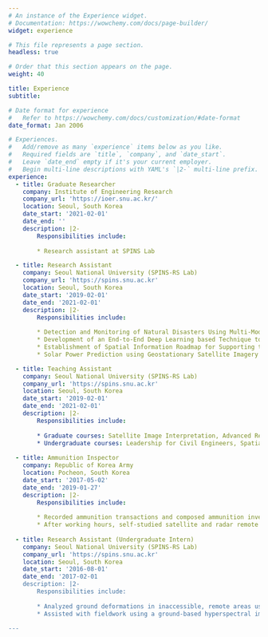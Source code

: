 ```yaml
---
# An instance of the Experience widget.
# Documentation: https://wowchemy.com/docs/page-builder/
widget: experience

# This file represents a page section.
headless: true

# Order that this section appears on the page.
weight: 40

title: Experience
subtitle:

# Date format for experience
#   Refer to https://wowchemy.com/docs/customization/#date-format
date_format: Jan 2006

# Experiences.
#   Add/remove as many `experience` items below as you like.
#   Required fields are `title`, `company`, and `date_start`.
#   Leave `date_end` empty if it's your current employer.
#   Begin multi-line descriptions with YAML's `|2-` multi-line prefix.
experience:
  - title: Graduate Researcher 
    company: Institute of Engineering Research
    company_url: 'https://ioer.snu.ac.kr/'
    location: Seoul, South Korea
    date_start: '2021-02-01'
    date_end: ''
    description: |2-
        Responsibilities include:
        
        * Research assistant at SPINS Lab

  - title: Research Assistant
    company: Seoul National University (SPINS-RS Lab)
    company_url: 'https://spins.snu.ac.kr'
    location: Seoul, South Korea
    date_start: '2019-02-01'
    date_end: '2021-02-01'
    description: |2-
        Responsibilities include:
        
        * Detection and Monitoring of Natural Disasters Using Multi-Modal and Multi-Sensor Remotely-Sensed Imagery (Ministry of Interior & Safety)
        * Development of an End-to-End Deep Learning based Technique to Generate Very High Resolution Environmental Data (National Research Foundation of Korea)
        * Establishment of Spatial Information Roadmap for Supporting the Infrastructure Construction of the Unified Korean Peninsula (National Geographic Information Institute)
        * Solar Power Prediction using Geostationary Satellite Imagery via Deep Learning Forecast Models (SK Telecom)

  - title: Teaching Assistant
    company: Seoul National University (SPINS-RS Lab)
    company_url: 'https://spins.snu.ac.kr'
    location: Seoul, South Korea
    date_start: '2019-02-01'
    date_end: '2021-02-01'
    description: |2-
        Responsibilities include:
        
        * Graduate courses: Satellite Image Interpretation, Advanced Remote Sensing (KOMPSAT VHR imagery)
        * Undergraduate courses: Leadership for Civil Engineers, Spatial Informatics and Systems, Remote Sensing
        
  - title: Ammunition Inspector
    company: Republic of Korea Army
    location: Pocheon, South Korea
    date_start: '2017-05-02'
    date_end: '2019-01-27'
    description: |2-
        Responsibilities include:
        
        * Recorded ammunition transactions and composed ammunition inventory reports using Excel
        * After working hours, self-studied satellite and radar remote sensing and contributed to writeup on pan-sharpening image fusion research using Worldview images
        
  - title: Research Assistant (Undergraduate Intern)
    company: Seoul National University (SPINS-RS Lab)
    company_url: 'https://spins.snu.ac.kr'
    location: Seoul, South Korea
    date_start: '2016-08-01'
    date_end: '2017-02-01
    description: |2-
        Responsibilities include:
        
        * Analyzed ground deformations in inaccessible, remote areas using Sentinel-1 SAR images
        * Assisted with fieldwork using a ground-based hyperspectral imager to monitor crop health

---
```

